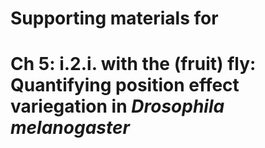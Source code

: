 # Supporting materials for 

# Ch 5: i.2.i. with the (fruit) fly: Quantifying position effect variegation in *Drosophila melanogaster*
